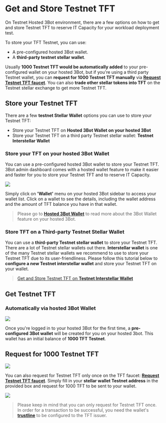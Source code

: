 # Get and Store Testnet TFT 

On Testnet Hosted 3Bot environment, there are a few options on how to get and store Testnet TFT to reserve IT Capacity for your workload deployment test.  

To store your TFT Testnet, you can use:
- A pre-configured hosted 3Bot wallet.
- A __third-party testnet stellar wallet__.

 Usually __1000 Testnet TFT would be automatically added__ to your pre-configured wallet on your hosted 3Bot, but if you're using a third party Testnet wallet, you can __request for 1000 Testnet TFT manually__ via [__Request Testnet TFT faucet__](https://gettft.testnet.grid.tf). You can also __trade other stellar tokens into TFT__ on the Testnet stellar exchange to get more Testnet TFT.


## Store your Testnet TFT

There are a few __testnet Stellar Wallet__ options you can use to store your Testnet TFT:
- Store your Testnet TFT on __Hosted 3Bot Wallet on your hosted 3Bot__
- Store your Testnet TFT on a third party Testnet stellar wallet: __Testnet Interstellar Wallet__


### Store your TFT on your hosted 3Bot Wallet

You can use a pre-configured hosted 3Bot wallet to store your Testnet TFT. 3Bot admin dashboard comes with a hosted wallet feature to make it easier and faster for you to store your Testnet TFT and to reserve IT Capacity. 

![](testnet_tft3.png)

Simply click on __'Wallet'__ menu on your hosted 3Bot sidebar to access your wallet list. Click on a wallet to see the details, including the wallet address and the amount of TFT balance you have in that wallet.

> Please go to [__Hosted 3Bot Wallet__](3bot_wallet.md) to read more about the 3Bot Wallet feature on your hosted 3Bot.


### Store TFT on a Third-party Testnet Stellar Wallet

You can use a __third-party Testnet stellar wallet__ to store your Testnet TFT. There are a lot of Testnet stellar wallets out there. __Interstellar wallet__ is one of the many Testnet stellar wallets we recommend to use to store your Testnet TFT due to its user-friendliness. Please follow this tutorial below to __configure a new Testnet interstellar wallet__ and store your Testnet TFT on your wallet.

> [Get and Store Testnet TFT on __Testnet Interstellar Wallet__](testnet_wallet_interstellar.md)

## Get Testnet TFT

### Automatically via hosted 3Bot Wallet

![](testnet_gettft.png)

Once you're logged in to your hosted 3Bot for the first time, a __pre-configured 3Bot wallet__ will be created for you on your hosted 3bot. This wallet has an initial balance of __1000 TFT Testnet__.

## Request for 1000 Testnet TFT 

![](testnet_tft.png)

You can also request for Testnet TFT only once on the TFT faucet: [__Request Testnet TFT faucet__](https://gettft.testnet.grid.tf). Simply fill in your __stellar wallet Testnet address__ in the provided box and request for 1000 TFT to be sent to your wallet.


![](testnet_tft2.png)

> Please keep in mind that you can only request for Testnet TFT once. In order for a transaction to be successful, you need the wallet's [__trustline__](https://medium.com/stellar-community/a-guide-to-trustlines-on-stellar-8bc46091a86f) to be configured to the TFT issuer. 
